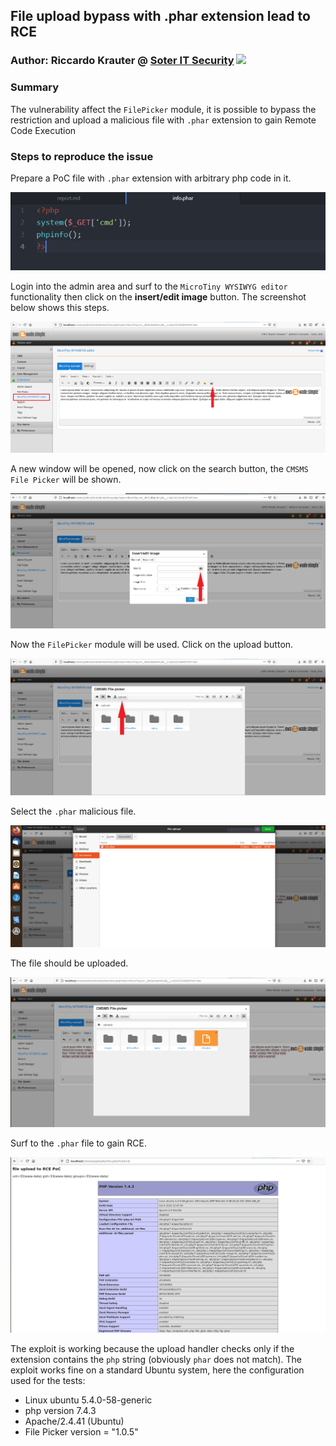 ## File upload bypass with .phar extension lead to RCE
### Author: Riccardo Krauter @ [Soter IT Security](https://soteritsecurity.com) <img src="https://soteritsecurity.com/img/favicon.png" width="20">
### Summary
The vulnerability affect the `FilePicker` module, it is possible to bypass the restriction and upload a malicious file with `.phar` extension to gain Remote Code Execution

### Steps to reproduce the issue
Prepare a PoC file with `.phar` extension with arbitrary php code in it.

![alt img](info.phar.png)

Login into the admin area and surf to the `MicroTiny WYSIWYG editor` functionality then click on the __insert/edit image__ button. The screenshot below shows this steps.

![alt img](step_1.PNG)

A new window will be opened, now click on the search button, the `CMSMS File Picker` will be shown.

![alt img](step_2.PNG)

Now the `FilePicker` module will be used. Click on the upload button.

![alt img](step_3.PNG)

Select the `.phar` malicious file.

![alt img](step_4.PNG)

The file should be uploaded.

![alt img](step_5.PNG)

Surf to the `.phar` file to gain RCE.

![alt img](rce_poc.PNG)

The exploit is working because the upload handler checks only if the extension contains the `php` string (obviously `phar` does not match).
The exploit works fine on a standard Ubuntu system, here the configuration used for the tests:

* Linux ubuntu 5.4.0-58-generic
* php version 7.4.3
* Apache/2.4.41 (Ubuntu)
* File Picker version = "1.0.5"
